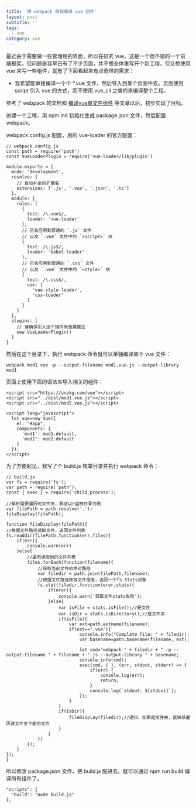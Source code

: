 ```yaml
---
title: '用 webpack 单独编译 vue 组件'
layout: post
subtitle: ''
tags:
  - vue
category: vue
---
```

最近由于需要做一些管理用的界面，所以在研究 vue，这是一个很不错的一个前端框架，但问题是我早已有了不少页面，并不想全体重写开个新工程，但又想使用 vue 来写一些组件，就有了下面看起来有点奇怪的需求：

* 我希望能单独编译一个个 *.vue 文件，然后导入到某个页面中去。页面使用 script 引入 vue 的方式，而不使用 vue_cli 之类的来编译整个工程。

参考了 webpack 的文档和 [编译vue单文件组件](https://github.com/yangjunlong/compile-vue-demo)  等文章以后，初步实现了目标。

创建一个工程，用 npm init 初始化生成 package.json 文件，然后配置 webpack。

webpack.config.js 配置，用的 vue-loader 的官方配置：

    // webpack.config.js
    const path = require('path')
    const VueLoaderPlugin = require('vue-loader/lib/plugin')

    module.exports = {
      mode: 'development',
      resolve: {
        // 自动补全的扩展名
        extensions: ['.js', '.vue', '.json', '.ts']
      },
      module: {
        rules: [
          {
            test: /\.vue$/,
            loader: 'vue-loader'
          },
          // 它会应用到普通的 `.js` 文件
          // 以及 `.vue` 文件中的 `<script>` 块
          {
            test: /\.js$/,
            loader: 'babel-loader'
          },
          // 它会应用到普通的 `.css` 文件
          // 以及 `.vue` 文件中的 `<style>` 块
          {
            test: /\.css$/,
            use: [
              'vue-style-loader',
              'css-loader'
            ]
          }
        ]
      },
      plugins: [
        // 请确保引入这个插件来施展魔法
        new VueLoaderPlugin()
      ]
    }

然后在这个目录下，执行 webpack 命令就可以单独编译某个 vue 文件：

    webpack mod1.vue -p --output-filename mod1.vue.js --output-library mod1

页面上使用下面的语法来导入相关的组件：

    <script src="https://unpkg.com/vue"></script>
    <script src="../dist/mod1.vue.js"></script>
    <script src="../dist/mod2.vue.js"></script>

    <script lang="javascript">
      let vue=new Vue({
        el: "#app",
        components: {
          'mod1': mod1.default,
          'mod2': mod2.default
        }
      });
    </script>

为了方便起见，我写了个 build.js 枚举目录并执行 webpack 命令：

    // build.js
    var fs = require('fs');
    var path = require('path');
    const { exec } = require('child_process');

    //解析需要遍历的文件夹，我这以E盘根目录为例
    var filePath = path.resolve('.');
    fileDisplay(filePath);

    function fileDisplay(filePath){
    //根据文件路径读取文件，返回文件列表
    fs.readdir(filePath,function(err,files){
        if(err){
            console.warn(err)
        }else{
            //遍历读取到的文件列表
            files.forEach(function(filename){
                //获取当前文件的绝对路径
                var filedir = path.join(filePath,filename);
                //根据文件路径获取文件信息，返回一个fs.Stats对象
                fs.stat(filedir,function(eror,stats){
                    if(eror){
                        console.warn('获取文件stats失败');
                    }else{
                        var isFile = stats.isFile();//是文件
                        var isDir = stats.isDirectory();//是文件夹
                        if(isFile){
                            var ext=path.extname(filename);
                            if(ext==".vue"){
                                console.info("Complate file: " + filedir);
                                var basename=path.basename(filename, ext);
                                
                                let cmd='webpack ' + filedir + " -p --output-filename " + filename + ".js --output-library " + basename;
                                console.info(cmd);
                                exec(cmd, { }, (err, stdout, stderr) => {
                                    if(err) {
                                        console.log(err);
                                        return;
                                    }
                                    console.log(`stdout: ${stdout}`);
                                });
                            }
                        }
                        if(isDir){
                            fileDisplay(filedir);//递归，如果是文件夹，就继续遍历该文件夹下面的文件
                        }
                    }
                })
            });
        }
    });
    }

所以修改 package.json 文件，把 build.js 配进去，就可以通过 npm run build 编译所有组件了。

    "scripts": {
      "build": "node build.js"
    },

